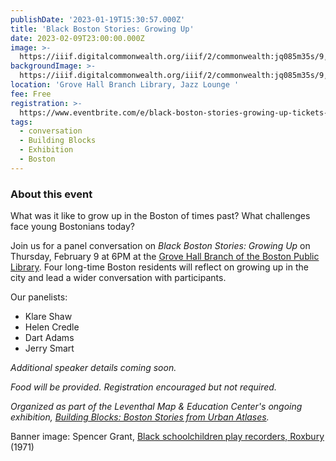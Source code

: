 ```yaml
---
publishDate: '2023-01-19T15:30:57.000Z'
title: 'Black Boston Stories: Growing Up'
date: 2023-02-09T23:00:00.000Z
image: >-
  https://iiif.digitalcommonwealth.org/iiif/2/commonwealth:jq085m35s/9,314,4186,2283/1200,/0/default.jpg
backgroundImage: >-
  https://iiif.digitalcommonwealth.org/iiif/2/commonwealth:jq085m35s/9,314,4186,2283/1200,/0/default.jpg
location: 'Grove Hall Branch Library, Jazz Lounge '
fee: Free
registration: >-
  https://www.eventbrite.com/e/black-boston-stories-growing-up-tickets-518990944887
tags:
  - conversation
  - Building Blocks
  - Exhibition
  - Boston
---
```


### About this event

What was it like to grow up in the Boston of times past? What challenges face young Bostonians today?

Join us for a panel conversation on *Black Boston Stories: Growing Up* on Thursday, February 9 at 6PM at the [Grove Hall Branch of the Boston Public Library](https://www.bpl.org/locations/grove-hall/). Four long-time Boston residents will reflect on growing up in the city and lead a wider conversation with participants.

Our panelists:

* Klare Shaw
* Helen Credle
* Dart Adams
* Jerry Smart

*Additional speaker details coming soon.*

*Food will be provided. Registration encouraged but not required.*

*Organized as part of the Leventhal Map & Education Center's ongoing exhibition,* *[Building Blocks: Boston Stories from Urban Atlases](https://www.leventhalmap.org/about/press-releases/new-exhibition-building-blocks-boston-stories-from-urban-atlases-opens-at-leventhal-map-education-center-january-13-2023-1/).*

Banner image: Spencer Grant, [Black schoolchildren play recorders, Roxbury](https://www.digitalcommonwealth.org/search/commonwealth:jq085m34h) (1971)
